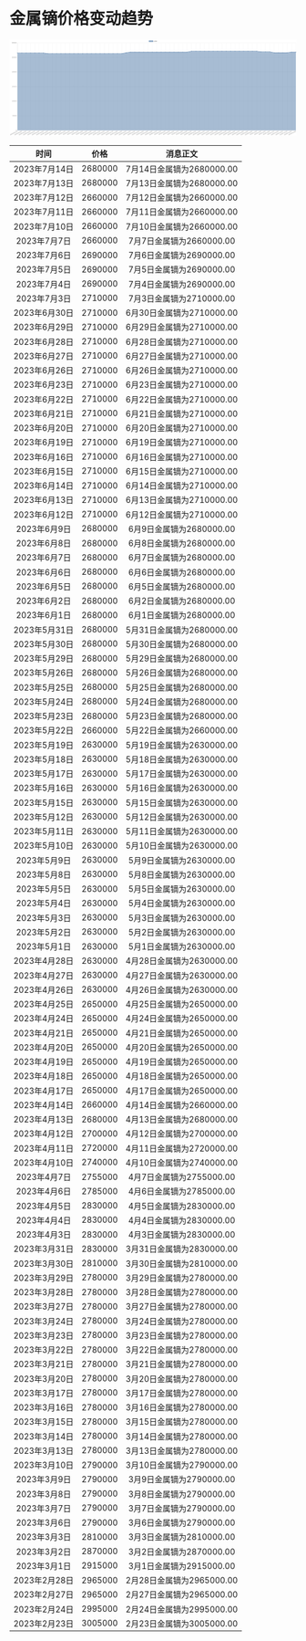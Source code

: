 # 金属镝价格变动趋势 



![dysprosiumMetal-金属镝](../../img/dysprosiumMetal.png)



| 时间 | 价格 | 消息正文 |
|:--:|:--:|:--:|
|2023年7月14日|2680000|7月14日金属镝为2680000.00|
|2023年7月13日|2680000|7月13日金属镝为2680000.00|
|2023年7月12日|2660000|7月12日金属镝为2660000.00|
|2023年7月11日|2660000|7月11日金属镝为2660000.00|
|2023年7月10日|2660000|7月10日金属镝为2660000.00|
|2023年7月7日|2660000|7月7日金属镝为2660000.00|
|2023年7月6日|2690000|7月6日金属镝为2690000.00|
|2023年7月5日|2690000|7月5日金属镝为2690000.00|
|2023年7月4日|2690000|7月4日金属镝为2690000.00|
|2023年7月3日|2710000|7月3日金属镝为2710000.00|
|2023年6月30日|2710000|6月30日金属镝为2710000.00|
|2023年6月29日|2710000|6月29日金属镝为2710000.00|
|2023年6月28日|2710000|6月28日金属镝为2710000.00|
|2023年6月27日|2710000|6月27日金属镝为2710000.00|
|2023年6月26日|2710000|6月26日金属镝为2710000.00|
|2023年6月23日|2710000|6月23日金属镝为2710000.00|
|2023年6月22日|2710000|6月22日金属镝为2710000.00|
|2023年6月21日|2710000|6月21日金属镝为2710000.00|
|2023年6月20日|2710000|6月20日金属镝为2710000.00|
|2023年6月19日|2710000|6月19日金属镝为2710000.00|
|2023年6月16日|2710000|6月16日金属镝为2710000.00|
|2023年6月15日|2710000|6月15日金属镝为2710000.00|
|2023年6月14日|2710000|6月14日金属镝为2710000.00|
|2023年6月13日|2710000|6月13日金属镝为2710000.00|
|2023年6月12日|2710000|6月12日金属镝为2710000.00|
|2023年6月9日|2680000|6月9日金属镝为2680000.00|
|2023年6月8日|2680000|6月8日金属镝为2680000.00|
|2023年6月7日|2680000|6月7日金属镝为2680000.00|
|2023年6月6日|2680000|6月6日金属镝为2680000.00|
|2023年6月5日|2680000|6月5日金属镝为2680000.00|
|2023年6月2日|2680000|6月2日金属镝为2680000.00|
|2023年6月1日|2680000|6月1日金属镝为2680000.00|
|2023年5月31日|2680000|5月31日金属镝为2680000.00|
|2023年5月30日|2680000|5月30日金属镝为2680000.00|
|2023年5月29日|2680000|5月29日金属镝为2680000.00|
|2023年5月26日|2680000|5月26日金属镝为2680000.00|
|2023年5月25日|2680000|5月25日金属镝为2680000.00|
|2023年5月24日|2680000|5月24日金属镝为2680000.00|
|2023年5月23日|2680000|5月23日金属镝为2680000.00|
|2023年5月22日|2660000|5月22日金属镝为2660000.00|
|2023年5月19日|2630000|5月19日金属镝为2630000.00|
|2023年5月18日|2630000|5月18日金属镝为2630000.00|
|2023年5月17日|2630000|5月17日金属镝为2630000.00|
|2023年5月16日|2630000|5月16日金属镝为2630000.00|
|2023年5月15日|2630000|5月15日金属镝为2630000.00|
|2023年5月12日|2630000|5月12日金属镝为2630000.00|
|2023年5月11日|2630000|5月11日金属镝为2630000.00|
|2023年5月10日|2630000|5月10日金属镝为2630000.00|
|2023年5月9日|2630000|5月9日金属镝为2630000.00|
|2023年5月8日|2630000|5月8日金属镝为2630000.00|
|2023年5月5日|2630000|5月5日金属镝为2630000.00|
|2023年5月4日|2630000|5月4日金属镝为2630000.00|
|2023年5月3日|2630000|5月3日金属镝为2630000.00|
|2023年5月2日|2630000|5月2日金属镝为2630000.00|
|2023年5月1日|2630000|5月1日金属镝为2630000.00|
|2023年4月28日|2630000|4月28日金属镝为2630000.00|
|2023年4月27日|2630000|4月27日金属镝为2630000.00|
|2023年4月26日|2630000|4月26日金属镝为2630000.00|
|2023年4月25日|2650000|4月25日金属镝为2650000.00|
|2023年4月24日|2650000|4月24日金属镝为2650000.00|
|2023年4月21日|2650000|4月21日金属镝为2650000.00|
|2023年4月20日|2650000|4月20日金属镝为2650000.00|
|2023年4月19日|2650000|4月19日金属镝为2650000.00|
|2023年4月18日|2650000|4月18日金属镝为2650000.00|
|2023年4月17日|2650000|4月17日金属镝为2650000.00|
|2023年4月14日|2660000|4月14日金属镝为2660000.00|
|2023年4月13日|2680000|4月13日金属镝为2680000.00|
|2023年4月12日|2700000|4月12日金属镝为2700000.00|
|2023年4月11日|2720000|4月11日金属镝为2720000.00|
|2023年4月10日|2740000|4月10日金属镝为2740000.00|
|2023年4月7日|2755000|4月7日金属镝为2755000.00|
|2023年4月6日|2785000|4月6日金属镝为2785000.00|
|2023年4月5日|2830000|4月5日金属镝为2830000.00|
|2023年4月4日|2830000|4月4日金属镝为2830000.00|
|2023年4月3日|2830000|4月3日金属镝为2830000.00|
|2023年3月31日|2830000|3月31日金属镝为2830000.00|
|2023年3月30日|2810000|3月30日金属镝为2810000.00|
|2023年3月29日|2780000|3月29日金属镝为2780000.00|
|2023年3月28日|2780000|3月28日金属镝为2780000.00|
|2023年3月27日|2780000|3月27日金属镝为2780000.00|
|2023年3月24日|2780000|3月24日金属镝为2780000.00|
|2023年3月23日|2780000|3月23日金属镝为2780000.00|
|2023年3月22日|2780000|3月22日金属镝为2780000.00|
|2023年3月21日|2780000|3月21日金属镝为2780000.00|
|2023年3月20日|2780000|3月20日金属镝为2780000.00|
|2023年3月17日|2780000|3月17日金属镝为2780000.00|
|2023年3月16日|2780000|3月16日金属镝为2780000.00|
|2023年3月15日|2780000|3月15日金属镝为2780000.00|
|2023年3月14日|2780000|3月14日金属镝为2780000.00|
|2023年3月13日|2780000|3月13日金属镝为2780000.00|
|2023年3月10日|2790000|3月10日金属镝为2790000.00|
|2023年3月9日|2790000|3月9日金属镝为2790000.00|
|2023年3月8日|2790000|3月8日金属镝为2790000.00|
|2023年3月7日|2790000|3月7日金属镝为2790000.00|
|2023年3月6日|2790000|3月6日金属镝为2790000.00|
|2023年3月3日|2810000|3月3日金属镝为2810000.00|
|2023年3月2日|2870000|3月2日金属镝为2870000.00|
|2023年3月1日|2915000|3月1日金属镝为2915000.00|
|2023年2月28日|2965000|2月28日金属镝为2965000.00|
|2023年2月27日|2965000|2月27日金属镝为2965000.00|
|2023年2月24日|2995000|2月24日金属镝为2995000.00|
|2023年2月23日|3005000|2月23日金属镝为3005000.00|